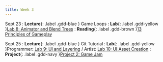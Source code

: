 ```yaml
---
title: Week 3
---
```


Sept 23
: **Lecture**{: .label .gdd-blue } Game Loops
: **Lab**{: .label .gdd-yellow }[Lab 8: Animator and Blend Trees]
: **Reading**{: .label .gdd-brown }[13 Principles of Gameplay]

Sept 25
: **Lecture**{: .label .gdd-blue } Git Tutorial
: **Lab**{: .label .gdd-yellow }Programmer: [Lab 9: UI and Layering] / Artist: [Lab 10: UI Asset Creation]
: **Project**{: .label .gdd-navy }[Project 2: Game Jam]

[Game Loops]: https://docs.google.com/presentation/d/16rfxusEsfZ4T8kfmcx1aNzvUWIYoi00tCANsHP45QA8/edit?usp=sharing 
<!-- [Git Tutorial]:  -->

[Lab 8: Animator and Blend Trees]: ./../pages/labs/lab8/lab8
[Lab 9: UI and Layering]: ./../pages/labs/lab9/lab9
[Lab 10: UI Asset Creation]: ./../pages/labs/lab10/lab10

[Project 2: Game Jam]: ./../pages/projects/project2/project2


[13 Principles of Gameplay]: https://www.gamedeveloper.com/design/the-13-basic-principles-of-gameplay-design#close-modal
